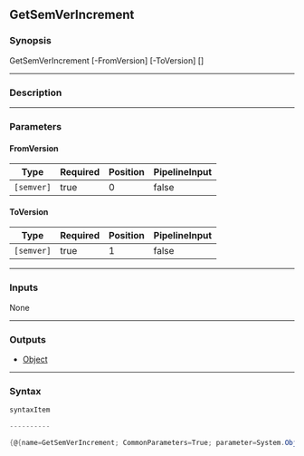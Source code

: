 GetSemVerIncrement
------------------

### Synopsis

GetSemVerIncrement [-FromVersion] <semver> [-ToVersion] <semver> [<CommonParameters>]

---

### Description

---

### Parameters
#### **FromVersion**

|Type      |Required|Position|PipelineInput|
|----------|--------|--------|-------------|
|`[semver]`|true    |0       |false        |

#### **ToVersion**

|Type      |Required|Position|PipelineInput|
|----------|--------|--------|-------------|
|`[semver]`|true    |1       |false        |

---

### Inputs
None

---

### Outputs
* [Object](https://learn.microsoft.com/en-us/dotnet/api/System.Object)

---

### Syntax
```PowerShell
syntaxItem
```
```PowerShell
----------
```
```PowerShell
{@{name=GetSemVerIncrement; CommonParameters=True; parameter=System.Object[]}}
```
